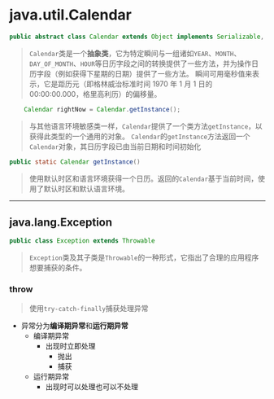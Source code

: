 # java.util.Calendar

``` java
public abstract class Calendar extends Object implements Serializable, Cloneable, Comparable<Calendar>
```

> `Calendar`类是一个**抽象类**，它为特定瞬间与一组诸如`YEAR`、`MONTH`、`DAY_OF_MONTH`、`HOUR`等日历字段之间的转换提供了一些方法，并为操作日历字段（例如获得下星期的日期）提供了一些方法。
> 瞬间可用毫秒值来表示，它是距历元（即格林威治标准时间 1970 年 1 月 1 日的 00:00:00.000，格里高利历）的偏移量。

``` java
    Calendar rightNow = Calendar.getInstance();
```
> 与其他语言环境敏感类一样，`Calendar`提供了一个类方法`getInstance`，以获得此类型的一个通用的对象。
> `Calendar`的`getInstance`方法返回一个`Calendar`对象，其日历字段已由当前日期和时间初始化 

``` java
public static Calendar getInstance()
```

> 使用默认时区和语言环境获得一个日历。返回的`Calendar`基于当前时间，使用了默认时区和默认语言环境。

***

## java.lang.Exception

``` java
public class Exception extends Throwable
```

> `Exception`类及其子类是`Throwable`的一种形式，它指出了合理的应用程序想要捕获的条件。

### throw

> 使用`try-catch-finally`捕获处理异常

* 异常分为**编译期异常**和**运行期异常**
    * 编译期异常
        * 出现时立即处理
            * 抛出
            * 捕获
    * 运行期异常
        * 出现时可以处理也可以不处理

